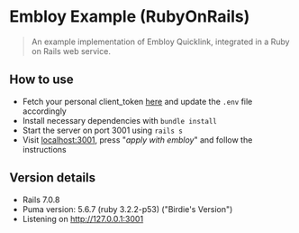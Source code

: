 # Embloy Example (RubyOnRails)

> An example implementation of Embloy Quicklink, integrated in a Ruby on Rails web service.

## How to use
- Fetch your personal client_token [here](https://www.postman.com/embloy/workspace/embloy-workspace/request/24977803-86b2cf1c-b02e-4d83-b65f-9c5e03cc89c4) and update the `.env` file accordingly
- Install necessary dependencies with `bundle install`
- Start the server on port 3001 using `rails s`
- Visit [localhost:3001](http://localhost:3001), press "_apply with embloy_" and follow the instructions

## Version details
- Rails 7.0.8
- Puma version: 5.6.7 (ruby 3.2.2-p53) ("Birdie's Version")
- Listening on http://127.0.0.1:3001